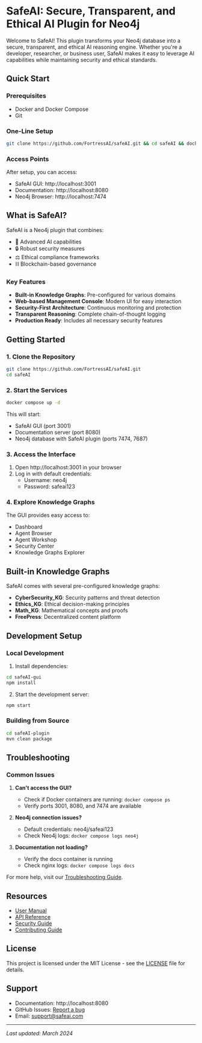 # SafeAI: Secure, Transparent, and Ethical AI Plugin for Neo4j
Welcome to SafeAI! This plugin transforms your Neo4j database into a secure, transparent, and ethical AI reasoning engine. Whether you're a developer, researcher, or business user, SafeAI makes it easy to leverage AI capabilities while maintaining security and ethical standards.

## Quick Start

### Prerequisites
- Docker and Docker Compose
- Git

### One-Line Setup
```bash
git clone https://github.com/FortressAI/safeAI.git && cd safeAI && docker compose up -d
```

### Access Points
After setup, you can access:
- SafeAI GUI: http://localhost:3001
- Documentation: http://localhost:8080
- Neo4j Browser: http://localhost:7474

## What is SafeAI?

SafeAI is a Neo4j plugin that combines:
- 🤖 Advanced AI capabilities
- 🔒 Robust security measures
- ⚖️ Ethical compliance frameworks
- ⛓️ Blockchain-based governance

### Key Features
- **Built-in Knowledge Graphs**: Pre-configured for various domains
- **Web-based Management Console**: Modern UI for easy interaction
- **Security-First Architecture**: Continuous monitoring and protection
- **Transparent Reasoning**: Complete chain-of-thought logging
- **Production Ready**: Includes all necessary security features

## Getting Started

### 1. Clone the Repository
```bash
git clone https://github.com/FortressAI/safeAI.git
cd safeAI
```

### 2. Start the Services
```bash
docker compose up -d
```

This will start:
- SafeAI GUI (port 3001)
- Documentation server (port 8080)
- Neo4j database with SafeAI plugin (ports 7474, 7687)

### 3. Access the Interface
1. Open http://localhost:3001 in your browser
2. Log in with default credentials:
   - Username: neo4j
   - Password: safeai123

### 4. Explore Knowledge Graphs
The GUI provides easy access to:
- Dashboard
- Agent Browser
- Agent Workshop
- Security Center
- Knowledge Graphs Explorer

## Built-in Knowledge Graphs

SafeAI comes with several pre-configured knowledge graphs:
- **CyberSecurity_KG**: Security patterns and threat detection
- **Ethics_KG**: Ethical decision-making principles
- **Math_KG**: Mathematical concepts and proofs
- **FreePress**: Decentralized content platform

## Development Setup

### Local Development
1. Install dependencies:
```bash
cd safeAI-gui
npm install
```

2. Start the development server:
```bash
npm start
```

### Building from Source
```bash
cd safeAI-plugin
mvn clean package
```

## Troubleshooting

### Common Issues
1. **Can't access the GUI?**
   - Check if Docker containers are running: `docker compose ps`
   - Verify ports 3001, 8080, and 7474 are available

2. **Neo4j connection issues?**
   - Default credentials: neo4j/safeai123
   - Check Neo4j logs: `docker compose logs neo4j`

3. **Documentation not loading?**
   - Verify the docs container is running
   - Check nginx logs: `docker compose logs docs`

For more help, visit our [Troubleshooting Guide](docs/support/troubleshooting.md).

## Resources

- [User Manual](docs/user-manual.md)
- [API Reference](docs/technical/api/api-reference.md)
- [Security Guide](docs/technical/security/smart-contract-audit.md)
- [Contributing Guide](docs/technical/contributing-guide.md)

## License

This project is licensed under the MIT License - see the [LICENSE](LICENSE) file for details.

## Support

- Documentation: http://localhost:8080
- GitHub Issues: [Report a bug](https://github.com/FortressAI/safeAI/issues)
- Email: support@safeai.com

---

*Last updated: March 2024*

